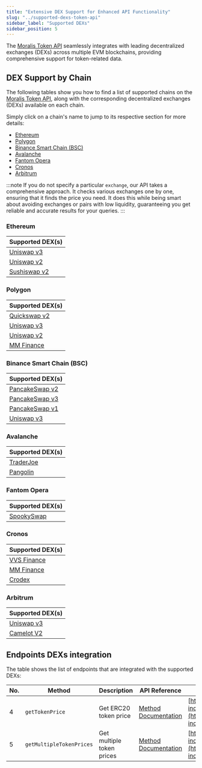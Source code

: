 ```yaml
---
title: "Extensive DEX Support for Enhanced API Functionality"
slug: "../supported-dexs-token-api"
sidebar_label: "Supported DEXs"
sidebar_position: 5
---
```


The [Moralis Token API](/web3-data-api/evm/token-api) seamlessly integrates with leading decentralized exchanges (DEXs) across multiple EVM blockchains, providing comprehensive support for token-related data.

## DEX Support by Chain

The following tables show you how to find a list of supported chains on the [Moralis Token API](/web3-data-api/evm/token-api), along with the corresponding decentralized exchanges (DEXs) available on each chain.

Simply click on a chain's name to jump to its respective section for more details:

* [Ethereum](#ethereum)
* [Polygon](#polygon)
* [Binance Smart Chain (BSC)](#binance-smart-chain-bsc)
* [Avalanche](#avalanche)
* [Fantom Opera](#fantom-opera)
* [Cronos](#cronos)
* [Arbitrum](#arbitrum)

:::note
If you do not specify a particular `exchange`, our API takes a comprehensive approach. It checks various exchanges one by one, ensuring that it finds the price you need. It does this while being smart about avoiding exchanges or pairs with low liquidity, guaranteeing you get reliable and accurate results for your queries.
:::

### Ethereum

| Supported DEX(s)     |
| -------------------- |
| [Uniswap v3](https://app.uniswap.org/)           |
| [Uniswap v2](https://uniswap.org/)           |
| [Sushiswap v2](https://sushi.com/)         |

### Polygon

| Supported DEX(s)     |
| -------------------- |
| [Quickswap v2](https://quickswap.exchange/)         |
| [Uniswap v3](https://app.uniswap.org/)           |
| [Uniswap v2](https://uniswap.org/)           |
| [MM Finance](https://mm.finance/)           |

### Binance Smart Chain (BSC)

| Supported DEX(s)     |
| -------------------- |
| [PancakeSwap v2](https://pancakeswap.finance/)       |
| [PancakeSwap v3](https://pancakeswap.finance/v3)       |
| [PancakeSwap v1](https://pancakeswap.finance/v1)       |
| [Uniswap v3](https://app.uniswap.org/)           |

### Avalanche

| Supported DEX(s)     |
| -------------------- |
| [TraderJoe](https://www.traderjoexyz.com/)           |
| [Pangolin](https://pangolin.exchange/)             |

### Fantom Opera

| Supported DEX(s)     |
| -------------------- |
| [SpookySwap](https://spookyswap.finance/)         |

### Cronos

| Supported DEX(s)     |
| -------------------- |
| [VVS Finance](https://vvs.finance/)           |
| [MM Finance](https://mm.finance/)           |
| [Crodex](https://crodex.exchange/)               |

### Arbitrum

| Supported DEX(s)     |
| -------------------- |
| [Uniswap v3](https://app.uniswap.org/)           |
| [Camelot V2](https://www.camelotsix.com/)           |

## Endpoints DEXs integration

The table shows the list of endpoints that are integrated with the supported DEXs:

| No. | Method                                   | Description                | API Reference                                                                                                       | URL                                                                       |
|-----|------------------------------------------|----------------------------|---------------------------------------------------------------------------------------------------------------------|---------------------------------------------------------------------------|
| 4   | `getTokenPrice`                          | Get ERC20 token price      | [Method Documentation](/web3-data-api/evm/reference/get-token-price) | [https://deep-index.moralis.io/api/v2.2/erc20/:address/price](https://deep-index.moralis.io/api/v2.2/erc20/:address/price)                     |
| 5   | `getMultipleTokenPrices`                 | Get multiple token prices  | [Method Documentation](/web3-data-api/evm/reference/get-multiple-token-prices) | [https://deep-index.moralis.io/api/v2.2/erc20/prices](https://deep-index.moralis.io/api/v2.2/erc20/prices)  
